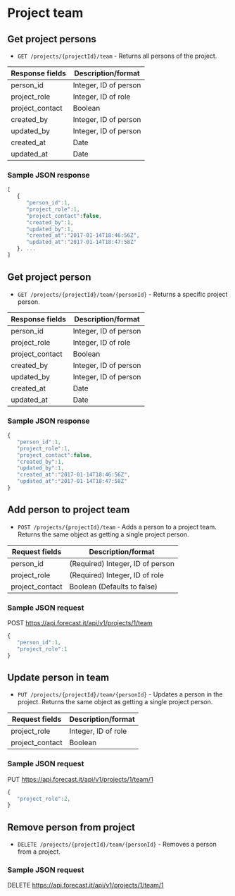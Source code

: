 # Project team

## Get project persons

* `GET /projects/{projectId}/team` - Returns all persons of the project.

|Response fields | Description/format|
|------------ | -------------|
|person_id | Integer, ID of person|
|project_role | Integer, ID of role|
|project_contact | Boolean|
|created_by | Integer, ID of person|
|updated_by | Integer, ID of person|
|created_at | Date|
|updated_at | Date|

### Sample JSON response
```javascript
[
   {
      "person_id":1,
      "project_role":1,
      "project_contact":false,
      "created_by":1,
      "updated_by":1,
      "created_at":"2017-01-14T18:46:56Z",
      "updated_at":"2017-01-14T18:47:58Z"
   }, ...
]
```

## Get project person

* `GET /projects/{projectId}/team/{personId}` - Returns a specific project person.

|Response fields | Description/format|
|------------ | -------------|
|person_id | Integer, ID of person|
|project_role | Integer, ID of role|
|project_contact | Boolean|
|created_by | Integer, ID of person|
|updated_by | Integer, ID of person|
|created_at | Date|
|updated_at | Date|

### Sample JSON response
```javascript
{
   "person_id":1,
   "project_role":1,
   "project_contact":false,
   "created_by":1,
   "updated_by":1,
   "created_at":"2017-01-14T18:46:56Z",
   "updated_at":"2017-01-14T18:47:58Z"
}
```

## Add person to project team

* `POST /projects/{projectId}/team` - Adds a person to a project team. Returns the same object as getting a single project person.

|Request fields | Description/format|
|------------ | -------------|
|person_id | (Required) Integer, ID of person|
|project_role | (Required) Integer, ID of role|
|project_contact | Boolean (Defaults to false)|

### Sample JSON request
POST https://api.forecast.it/api/v1/projects/1/team

```javascript
{
   "person_id":1,
   "project_role":1
}
```

## Update person in team

* `PUT /projects/{projectId}/team/{personId}` - Updates a person in the project. Returns the same object as getting a single project person.

|Request fields | Description/format|
|------------ | -------------|
|project_role | Integer, ID of role|
|project_contact | Boolean|

### Sample JSON request
PUT https://api.forecast.it/api/v1/projects/1/team/1

```javascript
{
   "project_role":2,
}
```

## Remove person from project

* `DELETE /projects/{projectId}/team/{personId}` - Removes a person from a project.

### Sample JSON request
DELETE https://api.forecast.it/api/v1/projects/1/team/1